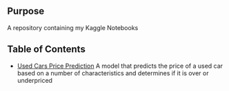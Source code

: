 ## Purpose

A repository containing my Kaggle Notebooks

## Table of Contents

- [Used Cars Price Prediction](Used-Cars-Price-Prediction)
    A model that predicts the price of a used car based on a number of characteristics and determines if it is over or underpriced
